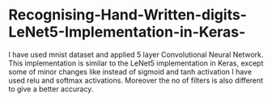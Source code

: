# Recognising-Hand-Written-digits-LeNet5-Implementation-in-Keras-
I have used mnist dataset and applied 5 layer Convolutional Neural Network. This implementation is similar to the LeNet5 implementation in Keras, except some of minor changes like instead of sigmoid and tanh activation I have used relu and softmax activations. Moreover the no of filters is also different to give a better accuracy.
